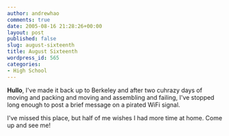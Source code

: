 ```yaml
---
author: andrewhao
comments: true
date: 2005-08-16 21:28:26+00:00
layout: post
published: false
slug: august-sixteenth
title: August Sixteenth
wordpress_id: 565
categories:
- High School
---
```


**Hullo**, I've made it back up to Berkeley and after two cuhrazy days of moving and packing and moving and assembling and failing, I've stopped long enough to post a brief message on a pirated WiFi signal.

I've missed this place, but half of me wishes I had more time at home. Come up and see me!
